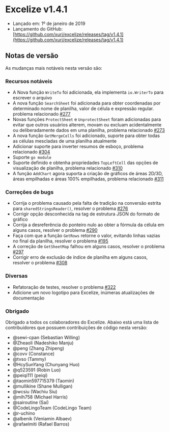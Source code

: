 # Excelize v1.4.1

* Lançado em: 1º de janeiro de 2019
* Lançamento do GitHub: [https://github.com/xuri/excelize/releases/tag/v1.4.1](https://github.com/xuri/excelize/releases/tag/v1.4.1)

## Notas de versão

As mudanças mais notáveis nesta versão são:

### Recursos notáveis

* A Nova função `WriteTo` foi adicionada, ela implementa `io.WriterTo` para escrever o arquivo
* A nova função `SearchSheet` foi adicionada para obter coordenadas por determinado nome de planilha, valor de célula e expressão regular. problema relacionado [#277](https://github.com/xuri/excelize/issues/277)
* Novas funções `ProtectSheet` e `UnprotectSheet` foram adicionadas para evitar que outros usuários alterem, movam ou excluam acidentalmente ou deliberadamente dados em uma planilha, problema relacionado [#273](https://github.com/xuri/excelize/issues/273)
* A nova função `GetMergeCells` foi adicionado, suporte para obter todas as células mescladas de uma planilha atualmente
* Adicionar suporte para inverter resumos de esboço, problema relacionado [#304](https://github.com/xuri/excelize/issues/304)
* Suporte `go module`
* Suporte definido e obtenha propriedades `TopLeftCell` das opções de visualização de planilha, problema relacionado [#310](https://github.com/xuri/excelize/issues/310)
* A função `AddChart` agora suporta a criação de gráficos de áreas 2D/3D, áreas empilhadas e áreas 100% empilhadas, problema relacionado [#311](https://github.com/xuri/excelize/issues/311)

### Correções de bugs

* Corrija o problema causado pela falta de tradição na conversão estrita para `sharedStringsReader()`, resolver o problema [#276](https://github.com/xuri/excelize/issues/276)
* Corrigir opção desconhecida na tag de estrutura JSON do formato de gráfico
* Corrija a desreferência do ponteiro nulo ao obter a fórmula da célula em alguns casos, resolver o problema [#290](https://github.com/xuri/excelize/issues/290)
* Faça com que a função `GetRows` retorne o valor, evitando linhas vazias no final da planilha, resolver o problema [#195](https://github.com/xuri/excelize/issues/195)
* A correção de `GetSheetMap` falhou em alguns casos, resolver o problema [#297](https://github.com/xuri/excelize/issues/297)
* Corrigir erro de exclusão de índice de planilha em alguns casos, resolver o problema [#308](https://github.com/xuri/excelize/issues/308)

### Diversas

* Refatoração de testes, resolver o problema [#322](https://github.com/xuri/excelize/issues/322)
* Adicione um novo logotipo para Excelize, inúmeras atualizações de documentação

### Obrigado

Obrigado a todos os colaboradores do Excelize. Abaixo está uma lista de contribuidores que possuem contribuições de código nesta versão:

* @sewi-cpan (Sebastian Willing)
* @Zheaoli (Nadeshiko Manju)
* @peng (Zhang Zhipeng)
* @covv (Constance)
* @tvso (Tammy)
* @HcySunYang (Chunyang Huo)
* @q523591 (Robin Luo)
* @peiqi111 (peiqi)
* @taomin597715379 (Taomin)
* @mullikine (Shane Mulligan)
* @wcsiu (Wachiu Siu)
* @mlh758 (Michael Harris)
* @sairoutine (Sai)
* @CodeLingoTeam (CodeLingo Team)
* @r-uchino
* @albenik (Veniamin Albaev)
* @rafaelmiti (Rafael Barros)
